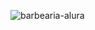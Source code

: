 ![barbearia-alura](https://user-images.githubusercontent.com/69660117/162592032-2718e551-401a-4aa8-9ea6-437e22a9256a.jpg)
